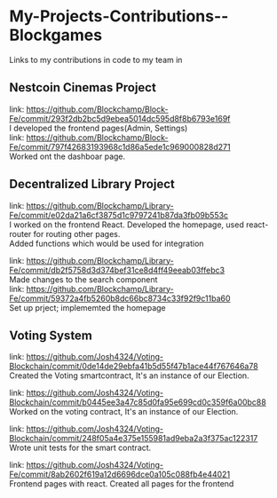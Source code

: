 # My-Projects-Contributions--Blockgames
Links to my contributions in code to my team in   

## Nestcoin Cinemas Project  
link: https://github.com/Blockchamp/Block-Fe/commit/293f2db2bc5d9ebea5014dc595d8f8b6793e169f  
I developed the frontend pages(Admin, Settings)  
link: https://github.com/Blockchamp/Block-Fe/commit/797f42683193968c1d86a5ede1c969000828d271  
Worked ont the dashboar page.

## Decentralized Library Project   
link: https://github.com/Blockchamp/Library-Fe/commit/e02da21a6cf3875d1c9797241b87da3fb09b553c  
I worked on the frontend React. Developed the homepage, used react-router for routing other pages.  
Added functions which would be used for integration   

link: https://github.com/Blockchamp/Library-Fe/commit/db2f5758d3d374bef31ce8d4ff49eeab03ffebc3  
Made changes to the search component  
link: https://github.com/Blockchamp/Library-Fe/commit/59372a4fb5260b8dc66bc8734c33f92f9c11ba60  
Set up prject; implememted the homepage

## Voting System
link: https://github.com/Josh4324/Voting-Blockchain/commit/0de14de29ebfa41b5d55f47b1ace44f767646a78  
Created the Voting smartcontract, It's an instance of our Election.

link: https://github.com/Josh4324/Voting-Blockchain/commit/b0445ee3a47c85d0fa95e699cd0c359f6a00bc88  
Worked on the voting contract, It's an instance of our Election.  

link: https://github.com/Josh4324/Voting-Blockchain/commit/248f05a4e375e155981ad9eba2a3f375ac122317  
Wrote unit tests for the smart contract.  

link: https://github.com/Josh4324/Voting-Fe/commit/8ab2602f619a12d6696dce0a105c088fb4e44021  
Frontend pages with react. Created all pages for the frontend



